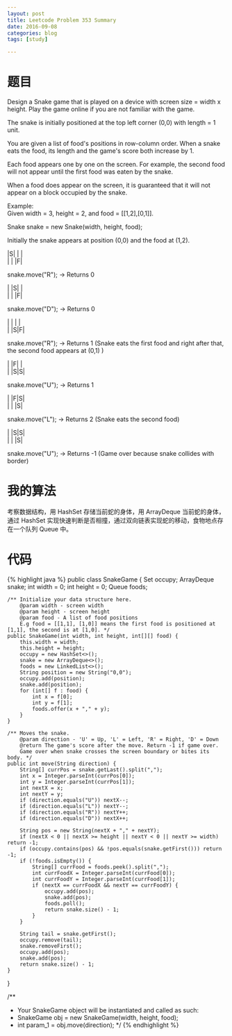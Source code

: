 ```yaml
---
layout: post
title: Leetcode Problem 353 Summary
date: 2016-09-08
categories: blog
tags: [study]

---
```


# 题目

Design a Snake game that is played on a device with screen size = width x height. Play the game online if you are not familiar with the game.

The snake is initially positioned at the top left corner (0,0) with length = 1 unit.

You are given a list of food's positions in row-column order. When a snake eats the food, its length and the game's score both increase by 1.

Each food appears one by one on the screen. For example, the second food will not appear until the first food was eaten by the snake.

When a food does appear on the screen, it is guaranteed that it will not appear on a block occupied by the snake.

Example:  
Given width = 3, height = 2, and food = [[1,2],[0,1]].

Snake snake = new Snake(width, height, food);

Initially the snake appears at position (0,0) and the food at (1,2).

|S| | |  
| | |F|

snake.move("R"); -> Returns 0

| |S| |  
| | |F|

snake.move("D"); -> Returns 0

| | | |  
| |S|F|

snake.move("R"); -> Returns 1 (Snake eats the first food and right after that, the second food appears at (0,1) )

| |F| |  
| |S|S|

snake.move("U"); -> Returns 1

| |F|S|  
| | |S|

snake.move("L"); -> Returns 2 (Snake eats the second food)

| |S|S|  
| | |S|

snake.move("U"); -> Returns -1 (Game over because snake collides with border)

# 我的算法

考察数据结构，用 HashSet 存储当前蛇的身体，用 ArrayDeque 当前蛇的身体，通过 HashSet 实现快速判断是否相撞，通过双向链表实现蛇的移动，食物地点存在一个队列 Queue 中。

# 代码

{% highlight java %}
public class SnakeGame {
    Set<String> occupy;
    ArrayDeque<String> snake;
    int width = 0;
    int height = 0;
    Queue<String> foods;

    /** Initialize your data structure here.
        @param width - screen width
        @param height - screen height 
        @param food - A list of food positions
        E.g food = [[1,1], [1,0]] means the first food is positioned at [1,1], the second is at [1,0]. */
    public SnakeGame(int width, int height, int[][] food) {
        this.width = width;
        this.height = height;
        occupy = new HashSet<>();
        snake = new ArrayDeque<>();
        foods = new LinkedList<>();
        String position = new String("0,0");
        occupy.add(position);
        snake.add(position);
        for (int[] f : food) {
            int x = f[0];
            int y = f[1];
            foods.offer(x + "," + y);
        }
    }
    
    /** Moves the snake.
        @param direction - 'U' = Up, 'L' = Left, 'R' = Right, 'D' = Down 
        @return The game's score after the move. Return -1 if game over. 
        Game over when snake crosses the screen boundary or bites its body. */
    public int move(String direction) {
        String[] currPos = snake.getLast().split(",");
        int x = Integer.parseInt(currPos[0]);
        int y = Integer.parseInt(currPos[1]);
        int nextX = x;
        int nextY = y;
        if (direction.equals("U")) nextX--;
        if (direction.equals("L")) nextY--;
        if (direction.equals("R")) nextY++;
        if (direction.equals("D")) nextX++;
        
        String pos = new String(nextX + "," + nextY);
        if (nextX < 0 || nextX >= height || nextY < 0 || nextY >= width) return -1;
        if (occupy.contains(pos) && !pos.equals(snake.getFirst())) return -1;
        if (!foods.isEmpty()) {
            String[] currFood = foods.peek().split(",");
            int currFoodX = Integer.parseInt(currFood[0]);
            int currFoodY = Integer.parseInt(currFood[1]);
            if (nextX == currFoodX && nextY == currFoodY) {
                occupy.add(pos);
                snake.add(pos);
                foods.poll();
                return snake.size() - 1;
            }
        }

        String tail = snake.getFirst();
        occupy.remove(tail);
        snake.removeFirst();
        occupy.add(pos);
        snake.add(pos);
        return snake.size() - 1;
    }
}

/**
 * Your SnakeGame object will be instantiated and called as such:
 * SnakeGame obj = new SnakeGame(width, height, food);
 * int param_1 = obj.move(direction);
 */
 {% endhighlight %}